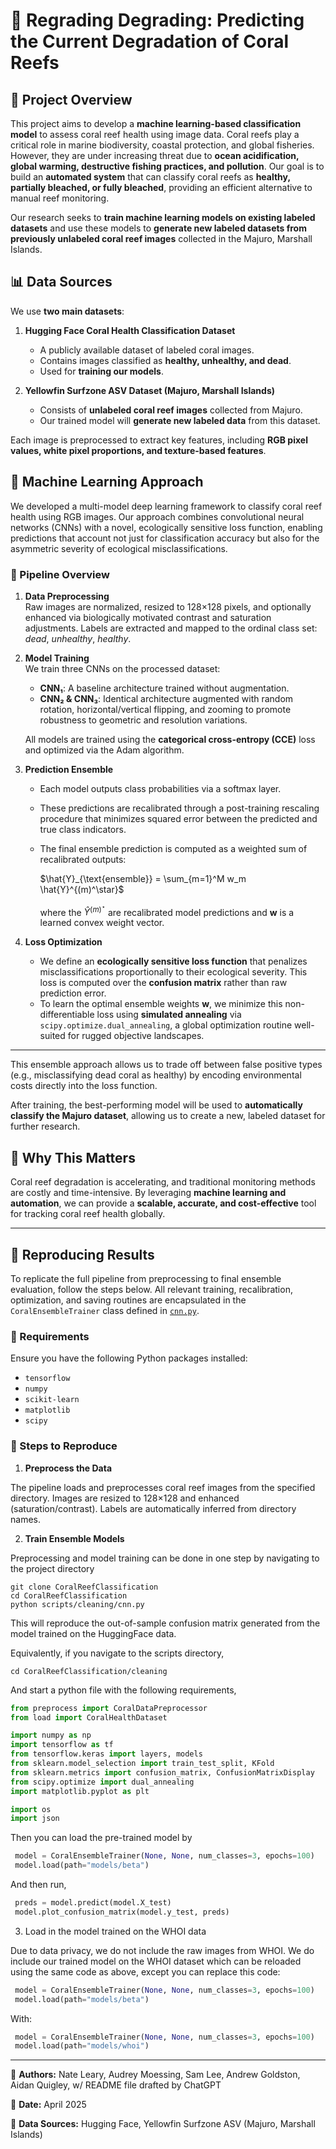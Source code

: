 # 🌊 Regrading Degrading: Predicting the Current Degradation of Coral Reefs 

## 📌 Project Overview  
This project aims to develop a **machine learning-based classification model** to assess coral reef health using image data. Coral reefs play a critical role in marine biodiversity, coastal protection, and global fisheries. However, they are under increasing threat due to **ocean acidification, global warming, destructive fishing practices, and pollution**. Our goal is to build an **automated system** that can classify coral reefs as **healthy, partially bleached, or fully bleached**, providing an efficient alternative to manual reef monitoring.

Our research seeks to **train machine learning models on existing labeled datasets** and use these models to **generate new labeled datasets from previously unlabeled coral reef images** collected in the Majuro, Marshall Islands.

## 📊 Data Sources  
We use **two main datasets**:

1. **Hugging Face Coral Health Classification Dataset**  
   - A publicly available dataset of labeled coral images.  
   - Contains images classified as **healthy, unhealthy, and dead**.  
   - Used for **training our models**.  

2. **Yellowfin Surfzone ASV Dataset (Majuro, Marshall Islands)**  
   - Consists of **unlabeled coral reef images** collected from Majuro.  
   - Our trained model will **generate new labeled data** from this dataset.  

Each image is preprocessed to extract key features, including **RGB pixel values, white pixel proportions, and texture-based features**.

## 🤖 Machine Learning Approach  

We developed a multi-model deep learning framework to classify coral reef health using RGB images. Our approach combines convolutional neural networks (CNNs) with a novel, ecologically sensitive loss function, enabling predictions that account not just for classification accuracy but also for the asymmetric severity of ecological misclassifications.

### 🧪 Pipeline Overview

1. **Data Preprocessing**  
   Raw images are normalized, resized to 128×128 pixels, and optionally enhanced via biologically motivated contrast and saturation adjustments. Labels are extracted and mapped to the ordinal class set: *dead*, *unhealthy*, *healthy*.

2. **Model Training**  
   We train three CNNs on the processed dataset:
   - **CNN₁**: A baseline architecture trained without augmentation.
   - **CNN₂ & CNN₃**: Identical architecture augmented with random rotation, horizontal/vertical flipping, and zooming to promote robustness to geometric and resolution variations.

   All models are trained using the **categorical cross-entropy (CCE)** loss and optimized via the Adam algorithm.

3. **Prediction Ensemble**  
   - Each model outputs class probabilities via a softmax layer.
   - These predictions are recalibrated through a post-training rescaling procedure that minimizes squared error between the predicted and true class indicators.
   - The final ensemble prediction is computed as a weighted sum of recalibrated outputs:  
  
     $`\hat{Y}_{\text{ensemble}} = \sum_{m=1}^M w_m \hat{Y}^{(m)^\star}`$
     
     where the $\hat{Y}^{(m)^\star}$ are recalibrated model predictions and **w** is a learned convex weight vector.

4. **Loss Optimization**  
   - We define an **ecologically sensitive loss function** that penalizes misclassifications proportionally to their ecological severity. This loss is computed over the **confusion matrix** rather than raw prediction error.
   - To learn the optimal ensemble weights **w**, we minimize this non-differentiable loss using **simulated annealing** via `scipy.optimize.dual_annealing`, a global optimization routine well-suited for rugged objective landscapes.

---

This ensemble approach allows us to trade off between false positive types (e.g., misclassifying dead coral as healthy) by encoding environmental costs directly into the loss function.

After training, the best-performing model will be used to **automatically classify the Majuro dataset**, allowing us to create a new, labeled dataset for further research.

## 📌 Why This Matters  
Coral reef degradation is accelerating, and traditional monitoring methods are costly and time-intensive. By leveraging **machine learning and automation**, we can provide a **scalable, accurate, and cost-effective** tool for tracking coral reef health globally.

---

## 🔁 Reproducing Results

To replicate the full pipeline from preprocessing to final ensemble evaluation, follow the steps below. All relevant training, recalibration, optimization, and saving routines are encapsulated in the `CoralEnsembleTrainer` class defined in [`cnn.py`](cnn.py).

### 🔧 Requirements

Ensure you have the following Python packages installed:

- `tensorflow`
- `numpy`
- `scikit-learn`
- `matplotlib`
- `scipy`

### 🧪 Steps to Reproduce

1. **Preprocess the Data**

The pipeline loads and preprocesses coral reef images from the specified directory. Images are resized to 128×128 and enhanced (saturation/contrast). Labels are automatically inferred from directory names.

2. **Train Ensemble Models**

Preprocessing and model training can be done in one step by navigating to the project directory

```
git clone CoralReefClassification
cd CoralReefClassification
python scripts/cleaning/cnn.py
```

This will reproduce the out-of-sample confusion matrix generated from the model trained on the HuggingFace data.

Equivalently, if you navigate to the scripts directory,

```
cd CoralReefClassification/cleaning
```

And start a python file with the following requirements,

```python
from preprocess import CoralDataPreprocessor
from load import CoralHealthDataset

import numpy as np
import tensorflow as tf
from tensorflow.keras import layers, models
from sklearn.model_selection import train_test_split, KFold
from sklearn.metrics import confusion_matrix, ConfusionMatrixDisplay
from scipy.optimize import dual_annealing
import matplotlib.pyplot as plt

import os
import json
```
Then you can load the pre-trained model by

```python
 model = CoralEnsembleTrainer(None, None, num_classes=3, epochs=100)
 model.load(path="models/beta")
```

And then run,

```python
 preds = model.predict(model.X_test)
 model.plot_confusion_matrix(model.y_test, preds)
```

3. Load in the model trained on the WHOI data

Due to data privacy, we do not include the raw images from WHOI. We do include our trained model on the WHOI dataset which can be reloaded using the same code as above, except you can replace this code:

```python
 model = CoralEnsembleTrainer(None, None, num_classes=3, epochs=100)
 model.load(path="models/beta")
```

With:

```python
 model = CoralEnsembleTrainer(None, None, num_classes=3, epochs=100)
 model.load(path="models/whoi")
```

---

🔗 **Authors:** Nate Leary, Audrey Moessing, Sam Lee, Andrew Goldston, Aidan Quigley, w/ README file drafted by ChatGPT

📅 **Date:** April 2025  

📁 **Data Sources:** Hugging Face, Yellowfin Surfzone ASV (Majuro, Marshall Islands)  
